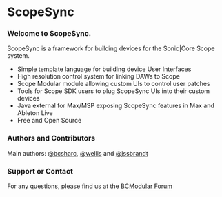 ScopeSync
=========
### Welcome to ScopeSync.
ScopeSync is a framework for building devices for the Sonic|Core Scope system.
- Simple template language for building device User Interfaces
- High resolution control system for linking DAWs to Scope
- Scope Modular module allowing custom UIs to control user patches
- Tools for Scope SDK users to plug ScopeSync UIs into their custom devices
- Java external for Max/MSP exposing ScopeSync features in Max and Ableton Live
- Free and Open Source

### Authors and Contributors
Main authors: <a title="@bcsharc" href="https://github.com/bcsharc" target="_blank">@bcsharc</a>, <a title="@wellis" href="https://github.com/wellis" target="_blank">@wellis</a> and <a title="@jssbrandt" href="https://github.com/jssbrandt" target="_blank">@jssbrandt</a>

### Support or Contact
For any questions, please find us at the <a href="http://www.bcmodular.co.uk/forum/">BCModular Forum</a>
